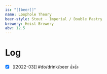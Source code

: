 ```yaml
---
is: "[[beer]]"
name: Loophole Theory
beer-style: Stout - Imperial / Double Pastry
brewery: Heist Brewery
abv: 12.5
---
```

# Log
- [x] [[2022-03]] #do/drink/beer 👍👍
